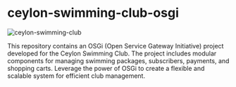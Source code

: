 # ceylon-swimming-club-osgi

![ceylon-swimming-club](https://github.com/Navindu-Praveen/ceylon-swimming-club-osgi/assets/89752602/1505e8a2-3a09-434b-9b74-e2e1dce1ee97)


This repository contains an OSGi (Open Service Gateway Initiative) project developed for the Ceylon Swimming Club. The project includes modular components for managing swimming packages, subscribers, payments, and shopping carts. Leverage the power of OSGi to create a flexible and scalable system for efficient club management.
